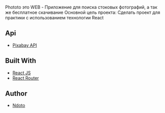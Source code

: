 Phototo это WEB - Приложение для поиска стоковых фотографий, а так же бесплатное скачивание
Основной цель проекта: Сделать проект для практики с использованием технологии React


## Api
- [Pixabay API](https://pixabay.com/en/)

## Built With
- [React JS](https://reactjs.org/)
- [React Router](https://github.com/ReactTraining/react-router)

## Author
- [Ndoto](https://github.com/ndoto-dev/)
